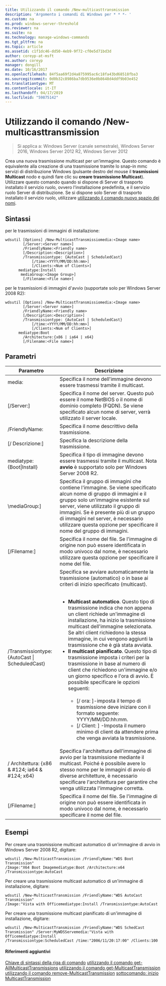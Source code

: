 ```yaml
---
title: Utilizzando il comando /New-multicasttransmission
description: 'Argomento i comandi di Windows per * * *- '
ms.custom: na
ms.prod: windows-server-threshold
ms.reviewer: na
ms.suite: na
ms.technology: manage-windows-commands
ms.tgt_pltfrm: na
ms.topic: article
ms.assetid: c1f1dc46-dd50-4eb9-9f72-cf0e5d71bd3d
author: coreyp-at-msft
ms.author: coreyp
manager: dongill
ms.date: 10/16/2017
ms.openlocfilehash: 84f5aa69f2d4a875995ac6c18fa43bd68518fba3
ms.sourcegitcommit: 0d0b32c8986ba7db9536e0b8648d4ddf9b03e452
ms.translationtype: MT
ms.contentlocale: it-IT
ms.lasthandoff: 04/17/2019
ms.locfileid: "59875142"
---
```

# <a name="using-the-new-multicasttransmission-command"></a>Utilizzando il comando /New-multicasttransmission

>Si applica a: Windows Server (canale semestrale), Windows Server 2016, Windows Server 2012 R2, Windows Server 2012

Crea una nuova trasmissione multicast per un'immagine. Questo comando è equivalente alla creazione di una trasmissione tramite lo snap-in mmc servizi di distribuzione Windows (pulsante destro del mouse il **trasmissioni Multicast** nodo e quindi fare clic su **creare trasmissione Multicast**). Utilizzare questo comando quando si dispone di Server di trasporto installato il servizio ruolo, ovvero l'installazione predefinita, e il servizio ruolo Server di distribuzione. Se si dispone solo Server di trasporto installato il servizio ruolo, utilizzare [utilizzando il comando nuovo spazio dei nomi](using-the-new-namespace-command.md).
## <a name="syntax"></a>Sintassi
per le trasmissioni di immagini di installazione:
```
wdsutil [Options] /New-MulticastTransmissiomedia:<Image name>
        [/Server:<Server name>]
        /FriendlyName:<Friendly name>
        [/Description:<Description>]
        /Transmissiontype: {AutoCast | ScheduledCast}
            [/time:<YYYY/MM/DD:hh:mm>]
            [/Clients:<Num of Clients>]
      mediatype:Install
       mediaGroup:<Image Group>]
        [/Filename:<File name>]
```
per le trasmissioni di immagini d'avvio (supportate solo per Windows Server 2008 R2):
```
wdsutil [Options] /New-MulticastTransmissiomedia:<Image name>
        [/Server:<Server name>]
        /FriendlyName:<Friendly name>
        [/Description:<Description>]
        /Transmissiontype: {AutoCast | ScheduledCast}
            [/time:<YYYY/MM/DD:hh:mm>]
            [/Clients:<Num of Clients>]
      mediatype:Boot
        /Architecture:{x86 | ia64 | x64}
        [/Filename:<File name>]
```
## <a name="parameters"></a>Parametri
|Parametro|Descrizione|
|-------|--------|
media:<Image name>|Specifica il nome dell'immagine devono essere trasmessi tramite il multicast.|
|[/Server:<Server name>]|Specifica il nome del server. Questo può essere il nome NetBIOS o il nome di dominio completo (FQDN). Se viene specificato alcun nome di server, verrà utilizzato il server locale.|
|/FriendlyName:<Friendly name>|Specifica il nome descrittivo della trasmissione.|
|[/ Descrizione:<Description>]|Specifica la descrizione della trasmissione.|
mediatype:{Boot&#124;Install}|Specifica il tipo di immagine devono essere trasmessi tramite il multicast. Nota **avvio** è supportato solo per Windows Server 2008 R2.|
|\mediaGroup:<Image group name>]|Specifica il gruppo di immagini che contiene l'immagine. Se viene specificato alcun nome di gruppo di immagini e il gruppo solo un'immagine esistente sul server, viene utilizzato il gruppo di immagini. Se è presente più di un gruppo di immagini nel server, è necessario utilizzare questa opzione per specificare il nome del gruppo di immagini.|
|[/Filename:<File name>]|Specifica il nome del file. Se l'immagine di origine non può essere identificata in modo univoco dal nome, è necessario utilizzare questa opzione per specificare il nome del file.|
|/Transmissiontype:{AutoCast &#124; ScheduledCast}|Specifica se avviare automaticamente la trasmissione (automatico) o in base ai criteri di inizio specificato (multicast).<br /><br /><ul><li>**Multicast automatico**. Questo tipo di trasmissione indica che non appena un client richiede un'immagine di installazione, ha inizio la trasmissione multicast dell'immagine selezionata. Se altri client richiedono la stessa immagine, in cui vengono aggiunti la trasmissione che è già stata avviata.</li><li>**Il multicast pianificato**. Questo tipo di trasmissione imposta i criteri per la trasmissione in base al numero di client che richiedono un'immagine e/o un giorno specifico e l'ora di avvio. È possibile specificare le opzioni seguenti:<br /><br /><ul><li>[/ ora: <time>]-imposta il tempo di trasmissione deve iniziare con il formato seguente: YYYY/MM/DD:hh:mm.</li><li>[/ Client: <Number of clients>] -Imposta il numero minimo di client da attendere prima che venga avviata la trasmissione.</li></ul></li></ul>|
|/ Architettura: {x86 & #124; ia64 & #124; x64}|Specifica l'architettura dell'immagine di avvio per la trasmissione mediante il multicast. Poiché è possibile avere lo stesso nome per le immagini di avvio di diverse architetture, è necessario specificare l'architettura per garantire che venga utilizzata l'immagine corretta.|
|[/Filename:<File name>]|Specifica il nome del file. Se l'immagine di origine non può essere identificata in modo univoco dal nome, è necessario specificare il nome del file.|
## <a name="BKMK_examples"></a>Esempi
Per creare una trasmissione multicast automatico di un'immagine di avvio in Windows Server 2008 R2, digitare:
```
wdsutil /New-MulticastTransmission /FriendlyName:"WDS Boot Transmission"
/Image:"X64 Boot Imagemediatype:Boot /Architecture:x64 /Transmissiontype:AutoCast
```
Per creare una trasmissione multicast automatico di un'immagine di installazione, digitare:
```
wdsutil /New-MulticastTransmission /FriendlyName:"WDS AutoCast Transmission"
/Image:"Vista with Officemediatype:Install /Transmissiontype:AutoCast
```
Per creare una trasmissione multicast pianificato di un'immagine di installazione, digitare:
```
wdsutil /New-MulticastTransmission /FriendlyName:"WDS SchedCast Transmission" /Server:MyWDSServemedia:"Vista with Officemediatype:Install 
/Transmissiontype:ScheduledCast /time:"2006/11/20:17:00" /Clients:100
```
#### <a name="additional-references"></a>Riferimenti aggiuntivi
[Chiave di sintassi della riga di comando](command-line-syntax-key.md)
[utilizzando il comando get-AllMulticastTransmissions](using-the-get-allmulticasttransmissions-command.md)
[utilizzando il comando get-MulticastTransmission](using-the-get-multicasttransmission-command.md)
[utilizzando il comando remove-MulticastTransmission](using-the-remove-multicasttransmission-command.md)
[sottocomando: inizio MulticastTransmission](subcommand-start-multicasttransmission.md)
